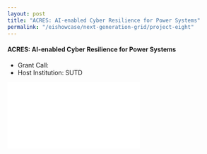 ```yaml
---
layout: post
title: "ACRES: AI-enabled Cyber Resilience for Power Systems"
permalink: "/eishowcase/next-generation-grid/project-eight"
---
```

#### ACRES: AI-enabled Cyber Resilience for Power Systems
* Grant Call: 
* Host Institution: SUTD

<div class="showcase-embed-container">
	<embed type="application/pdf" src="/images/showcase/next_generation_grid_08.pdf#view=FitH">
</div>